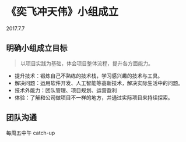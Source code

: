 # 《奕飞冲天伟》小组成立

2017.7.7

## 明确小组成立目标

> 以项目实践为基础，体会项目整体流程，提升各方面能力。

* 提升技术：锻炼自己不熟练的技术栈，学习感兴趣的技术与工具。
* 解决问题：运用软件开发、人工智能等高新技术，解决实际生活中的问题。
* 技术外能力：团队管理、项目规划、运营盈利
* 体验：了解和公司做项目不一样的地方，并通过实际项目来持续探索。

## 团队沟通

每周五中午 catch-up

